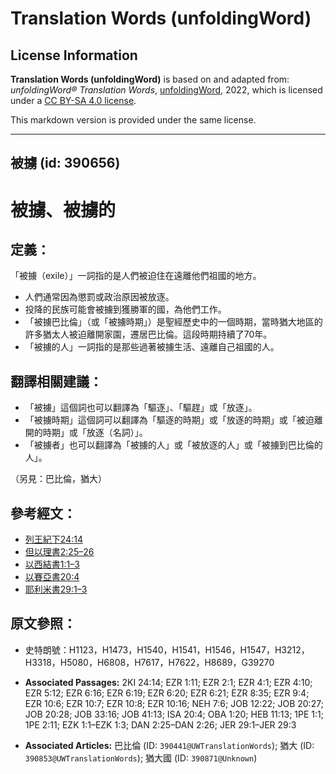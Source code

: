 # Translation Words (unfoldingWord)

## License Information

**Translation Words (unfoldingWord)** is based on and adapted from: _unfoldingWord® Translation Words_, [unfoldingWord](https://unfoldingword.org/utw), 2022, which is licensed under a [CC BY-SA 4.0 license](https://creativecommons.org/licenses/by-sa/4.0/legalcode.en).

This markdown version is provided under the same license.



--------------------------------

## 被擄 (id: 390656)

被擄、被擄的
======

定義：
---

「被擄（exile）」一詞指的是人們被迫住在遠離他們祖國的地方。

* 人們通常因為懲罰或政治原因被放逐。
* 投降的民族可能會被擄到獲勝軍的國，為他們工作。
* 「被擄巴比倫」（或「被擄時期」）是聖經歷史中的一個時期，當時猶大地區的許多猶太人被迫離開家園，遷居巴比倫。這段時期持續了70年。
* 「被擄的人」一詞指的是那些過著被擄生活、遠離自己祖國的人。

翻譯相關建議：
-------

* 「被擄」這個詞也可以翻譯為「驅逐」、「驅趕」或「放逐」。
* 「被擄時期」這個詞可以翻譯為「驅逐的時期」或「放逐的時期」或「被迫離開的時期」或「放逐（名詞）」。
* 「被擄者」也可以翻譯為「被擄的人」或「被放逐的人」或「被擄到巴比倫的人」。

（另見：巴比倫，猶大）

參考經文：
-----

* [列王紀下24:14](https://ref.ly/2Kgs24:14)
* [但以理書2:25–26](https://ref.ly/Dan2:25-Dan2:26)
* [以西結書1:1–3](https://ref.ly/Ezek1:1-Ezek1:3)
* [以賽亞書20:4](https://ref.ly/Isa20:4)
* [耶利米書29:1–3](https://ref.ly/Jer29:1-Jer29:3)

原文參照：
-----

* 史特朗號：H1123，H1473，H1540，H1541，H1546，H1547，H3212，H3318，H5080，H6808，H7617，H7622，H8689，G39270

* **Associated Passages:** 2KI 24:14; EZR 1:11; EZR 2:1; EZR 4:1; EZR 4:10; EZR 5:12; EZR 6:16; EZR 6:19; EZR 6:20; EZR 6:21; EZR 8:35; EZR 9:4; EZR 10:6; EZR 10:7; EZR 10:8; EZR 10:16; NEH 7:6; JOB 12:22; JOB 20:27; JOB 20:28; JOB 33:16; JOB 41:13; ISA 20:4; OBA 1:20; HEB 11:13; 1PE 1:1; 1PE 2:11; EZK 1:1–EZK 1:3; DAN 2:25–DAN 2:26; JER 29:1–JER 29:3
* **Associated Articles:** 巴比倫 (ID: `390441@UWTranslationWords`); 猶大 (ID: `390853@UWTranslationWords`); 猶大國 (ID: `390871@Unknown`)

